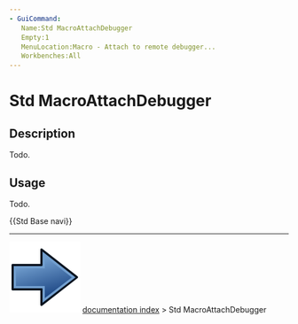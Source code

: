 ```yaml
---
- GuiCommand:
   Name:Std MacroAttachDebugger
   Empty:1
   MenuLocation:Macro - Attach to remote debugger...
   Workbenches:All
---
```


# Std MacroAttachDebugger

## Description

Todo.

## Usage

Todo.




 {{Std Base navi}}



---
![](images/Button_right.svg) [documentation index](../README.md) > Std MacroAttachDebugger
